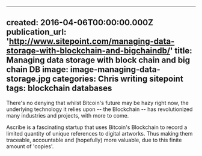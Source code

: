   - --
created: 2016-04-06T00:00:00.000Z
publication_url: 'http://www.sitepoint.com/managing-data-storage-with-blockchain-and-bigchaindb/'
title: Managing data storage with block chain and big chain DB
image: image-managing-data-storage.jpg
categories: Chris writing sitepoint
tags: blockchain databases
---

There's no denying that whilst Bitcoin's future may be hazy right now, the underlying technology it relies upon -- the Blockchain -- has revolutionized many industries and projects, with more to come.

Ascribe is a fascinating startup that uses Bitcoin's Blockchain to record a limited quantity of unique references to digital artworks. Thus making them traceable, accountable and (hopefully) more valuable, due to this finite amount of 'copies'.
